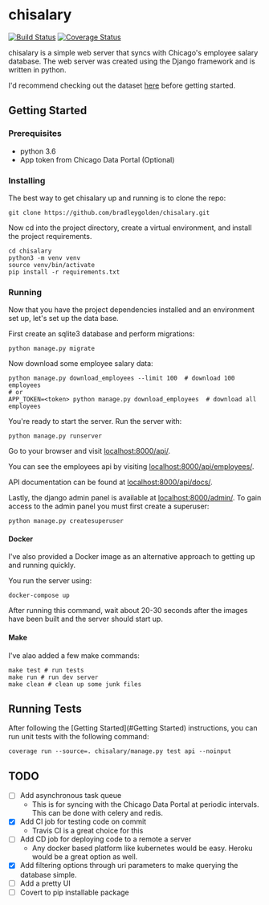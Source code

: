 # chisalary

[![Build Status](https://travis-ci.org/bradleygolden/chisalary.svg?branch=master)](https://travis-ci.org/bradleygolden/chisalary)
[![Coverage Status](https://coveralls.io/repos/github/bradleygolden/chisalary/badge.svg?branch=master)](https://coveralls.io/github/bradleygolden/chisalary?branch=master)

chisalary is a simple web server that syncs with Chicago's employee salary database. The web server was created using the
Django framework and is written in python.

I'd recommend checking out the dataset [here](https://data.cityofchicago.org/Administration-Finance/Current-Employee-Names-Salaries-and-Position-Title/xzkq-xp2w/data) before getting started.

## Getting Started

### Prerequisites

* python 3.6
* App token from Chicago Data Portal (Optional)

### Installing

The best way to get chisalary up and running is to clone the repo:
```
git clone https://github.com/bradleygolden/chisalary.git
```

Now cd into the project directory, create a virtual environment, and install
the project requirements.
```
cd chisalary
python3 -m venv venv
source venv/bin/activate
pip install -r requirements.txt
```

### Running

Now that you have the project dependencies installed and an environment set up, let's set up the data base.

First create an sqlite3 database and perform migrations:
```
python manage.py migrate
```

Now download some employee salary data:
```
python manage.py download_employees --limit 100  # download 100 employees
# or
APP_TOKEN=<token> python manage.py download_employees  # download all employees
```

You're ready to start the server. Run the server with:
```
python manage.py runserver
```

Go to your browser and visit [localhost:8000/api/](localhost:8000/api).

You can see the employees api by visiting [localhost:8000/api/employees/](localhost:8000/api/employees).

API documentation can be found at [localhost:8000/api/docs/](localhost:8000/api/docs/).

Lastly, the django admin panel is available at [localhost:8000/admin/](localhost:8000/admin/). To gain access to the admin panel you must first create a superuser:
```
python manage.py createsuperuser
```


#### Docker

I've also provided a Docker image as an alternative approach to getting up and running quickly.

You run the server using:
```
docker-compose up
```

After running this command, wait about 20-30 seconds after the images have been built and the server should start up.

#### Make

I've alao added a few make commands:
```
make test # run tests
make run # run dev server
make clean # clean up some junk files
```

## Running Tests

After following the [Getting Started](#Getting Started) instructions, you can run unit tests with the following command:
```
coverage run --source=. chisalary/manage.py test api --noinput
```

## TODO

- [ ] Add asynchronous task queue
    * This is for syncing with the Chicago Data Portal at periodic intervals. This can be done with celery and redis.
- [x] Add CI job for testing code on commit
    * Travis CI is a great choice for this
- [ ] Add CD job for deploying code to a remote a server
    * Any docker based platform like kubernetes would be easy. Heroku would be a great option as well.
- [x] Add filtering options through uri parameters to make querying the database simple.
- [ ] Add a pretty UI
- [ ] Covert to pip installable package
